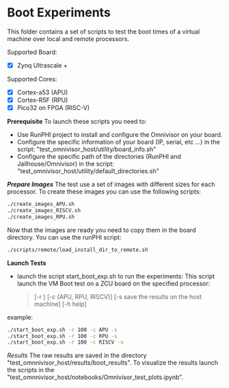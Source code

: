 # **Boot Experiments**
This folder contains a set of scripts to test the boot times of a virtual machine over local and remote processors.

Supported Board:
- [x] Zynq Ultrascale +

Supported Cores:
- [x] Cortex-a53 (APU)
- [x] Cortex-R5F (RPU)
- [x] Pico32 on FPGA (RISC-V)

**Prerequisite**
To launch these scripts you need to:
- Use RunPHI project to install and configure the Omnivisor on your board.
- Configure the specific information of your board (IP, serial, etc ...) in the script: "test_omnivisor_host/utility/board_info.sh"
- Configure the specific path of the directories (RunPHI and Jailhouse/Omnivisor) in the script: "test_omnivisor_host/utility/default_directories.sh"

***Prepare Images***
The test use a set of images with different sizes for each processor. To create these images you can use the following scripts:
```bash
./create_images_APU.sh
./create_images_RISCV.sh
./create_images_RPU.sh
```

Now that the images are ready you need to copy them in the board directory. You can use the runPHI script:
```bash
./scripts/remote/load_install_dir_to_remote.sh 
```


**Launch Tests**
- launch the script start_boot_exp.sh to run the experiments:
    This script launch the VM Boot test on a ZCU board on the specified processor:
    > [-r <repetitions>]
    > [-c <core> (APU, RPU, RISCV)]
    > [-s save the results on the host machine]
    > [-h help]

example:
```bash
./start_boot_exp.sh -r 100 -c APU -s
./start_boot_exp.sh -r 100 -c RPU -s
./start_boot_exp.sh -r 100 -c RISCV -s
```

*Results*
The raw results are saved in the directory "test_omnnivisor_host/results/boot_results". 
To visualize the results launch the scripts in the "test_omnnivisor_host/notebooks/Omnivisor_test_plots.ipynb".